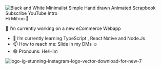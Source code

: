 
![Black and White Minimalist Simple Hand drawn Animated Scrapbook Subscribe YouTube Intro](https://github.com/Sheenu-exe/Sheenu-exe/assets/130788900/580b68bf-fa8d-44e2-bbbf-f6c8c1bcd16d)
Hi Mitron 🤝


🔭 I’m currently working on a new eCommerce Webapp 
- 🌱 I’m currently learning TypeScript , React Native and Node.Js
- 📫 How to reach me: Slide in my DMs ☺️ 
- 😄 Pronouns: He/Him

![logo-ig-stunning-instagram-logo-vector-download-for-new-7](https://www.instagram.com/sachinn.js/)



